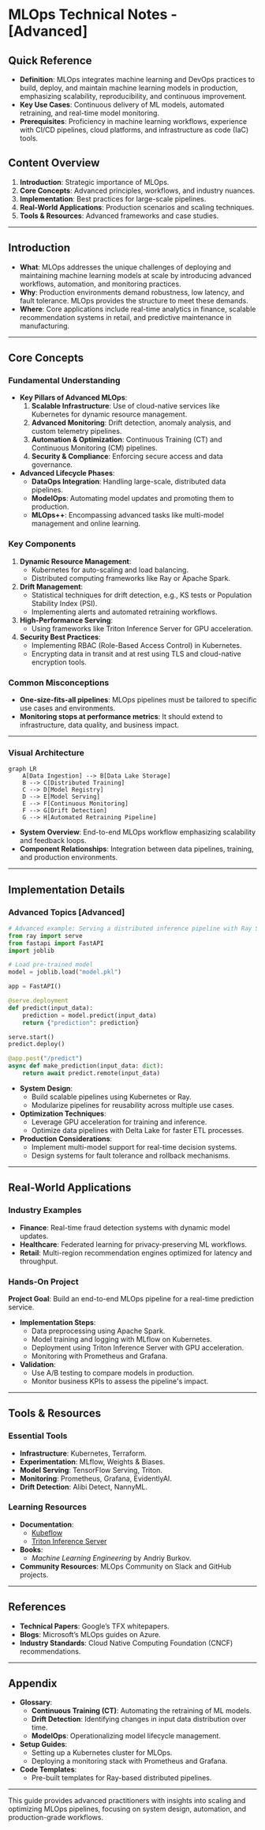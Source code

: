 # MLOps Technical Notes - [Advanced]

## Quick Reference
- **Definition**: MLOps integrates machine learning and DevOps practices to build, deploy, and maintain machine learning models in production, emphasizing scalability, reproducibility, and continuous improvement.
- **Key Use Cases**: Continuous delivery of ML models, automated retraining, and real-time model monitoring.
- **Prerequisites**: Proficiency in machine learning workflows, experience with CI/CD pipelines, cloud platforms, and infrastructure as code (IaC) tools.

## Content Overview
1. **Introduction**: Strategic importance of MLOps.
2. **Core Concepts**: Advanced principles, workflows, and industry nuances.
3. **Implementation**: Best practices for large-scale pipelines.
4. **Real-World Applications**: Production scenarios and scaling techniques.
5. **Tools & Resources**: Advanced frameworks and case studies.

---

## Introduction
- **What**: MLOps addresses the unique challenges of deploying and maintaining machine learning models at scale by introducing advanced workflows, automation, and monitoring practices.
- **Why**: Production environments demand robustness, low latency, and fault tolerance. MLOps provides the structure to meet these demands.
- **Where**: Core applications include real-time analytics in finance, scalable recommendation systems in retail, and predictive maintenance in manufacturing.

---

## Core Concepts

### Fundamental Understanding
- **Key Pillars of Advanced MLOps**:
  1. **Scalable Infrastructure**: Use of cloud-native services like Kubernetes for dynamic resource management.
  2. **Advanced Monitoring**: Drift detection, anomaly analysis, and custom telemetry pipelines.
  3. **Automation & Optimization**: Continuous Training (CT) and Continuous Monitoring (CM) pipelines.
  4. **Security & Compliance**: Enforcing secure access and data governance.
- **Advanced Lifecycle Phases**:
  - **DataOps Integration**: Handling large-scale, distributed data pipelines.
  - **ModelOps**: Automating model updates and promoting them to production.
  - **MLOps++**: Encompassing advanced tasks like multi-model management and online learning.
  
### Key Components
1. **Dynamic Resource Management**:
   - Kubernetes for auto-scaling and load balancing.
   - Distributed computing frameworks like Ray or Apache Spark.
2. **Drift Management**:
   - Statistical techniques for drift detection, e.g., KS tests or Population Stability Index (PSI).
   - Implementing alerts and automated retraining workflows.
3. **High-Performance Serving**:
   - Using frameworks like Triton Inference Server for GPU acceleration.
4. **Security Best Practices**:
   - Implementing RBAC (Role-Based Access Control) in Kubernetes.
   - Encrypting data in transit and at rest using TLS and cloud-native encryption tools.

### Common Misconceptions
- **One-size-fits-all pipelines**: MLOps pipelines must be tailored to specific use cases and environments.
- **Monitoring stops at performance metrics**: It should extend to infrastructure, data quality, and business impact.

---

### Visual Architecture
```mermaid
graph LR
    A[Data Ingestion] --> B[Data Lake Storage]
    B --> C[Distributed Training]
    C --> D[Model Registry]
    D --> E[Model Serving]
    E --> F[Continuous Monitoring]
    F --> G[Drift Detection]
    G --> H[Automated Retraining Pipeline]
```
- **System Overview**: End-to-end MLOps workflow emphasizing scalability and feedback loops.
- **Component Relationships**: Integration between data pipelines, training, and production environments.

---

## Implementation Details

### Advanced Topics [Advanced]
```python
# Advanced example: Serving a distributed inference pipeline with Ray Serve
from ray import serve
from fastapi import FastAPI
import joblib

# Load pre-trained model
model = joblib.load("model.pkl")

app = FastAPI()

@serve.deployment
def predict(input_data):
    prediction = model.predict(input_data)
    return {"prediction": prediction}

serve.start()
predict.deploy()

@app.post("/predict")
async def make_prediction(input_data: dict):
    return await predict.remote(input_data)
```
- **System Design**:
  - Build scalable pipelines using Kubernetes or Ray.
  - Modularize pipelines for reusability across multiple use cases.
- **Optimization Techniques**:
  - Leverage GPU acceleration for training and inference.
  - Optimize data pipelines with Delta Lake for faster ETL processes.
- **Production Considerations**:
  - Implement multi-model support for real-time decision systems.
  - Design systems for fault tolerance and rollback mechanisms.

---

## Real-World Applications

### Industry Examples
- **Finance**: Real-time fraud detection systems with dynamic model updates.
- **Healthcare**: Federated learning for privacy-preserving ML workflows.
- **Retail**: Multi-region recommendation engines optimized for latency and throughput.

### Hands-On Project
**Project Goal**: Build an end-to-end MLOps pipeline for a real-time prediction service.
- **Implementation Steps**:
  - Data preprocessing using Apache Spark.
  - Model training and logging with MLflow on Kubernetes.
  - Deployment using Triton Inference Server with GPU acceleration.
  - Monitoring with Prometheus and Grafana.
- **Validation**:
  - Use A/B testing to compare models in production.
  - Monitor business KPIs to assess the pipeline's impact.

---

## Tools & Resources

### Essential Tools
- **Infrastructure**: Kubernetes, Terraform.
- **Experimentation**: MLflow, Weights & Biases.
- **Model Serving**: TensorFlow Serving, Triton.
- **Monitoring**: Prometheus, Grafana, EvidentlyAI.
- **Drift Detection**: Alibi Detect, NannyML.

### Learning Resources
- **Documentation**:
  - [Kubeflow](https://www.kubeflow.org/docs/)
  - [Triton Inference Server](https://github.com/triton-inference-server)
- **Books**:
  - *Machine Learning Engineering* by Andriy Burkov.
- **Community Resources**: MLOps Community on Slack and GitHub projects.

---

## References
- **Technical Papers**: Google’s TFX whitepapers.
- **Blogs**: Microsoft’s MLOps guides on Azure.
- **Industry Standards**: Cloud Native Computing Foundation (CNCF) recommendations.

---

## Appendix
- **Glossary**:
  - **Continuous Training (CT)**: Automating the retraining of ML models.
  - **Drift Detection**: Identifying changes in input data distribution over time.
  - **ModelOps**: Operationalizing model lifecycle management.
- **Setup Guides**:
  - Setting up a Kubernetes cluster for MLOps.
  - Deploying a monitoring stack with Prometheus and Grafana.
- **Code Templates**:
  - Pre-built templates for Ray-based distributed pipelines.

---

This guide provides advanced practitioners with insights into scaling and optimizing MLOps pipelines, focusing on system design, automation, and production-grade workflows.
